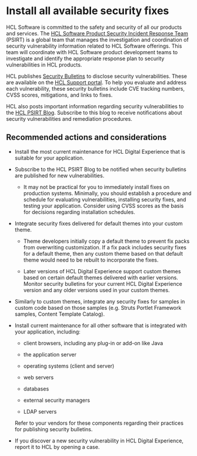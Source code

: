 # Install all available security fixes

HCL Software is committed to the safety and security of all our products and services. The [HCL Software Product Security Incident Response Team](https://www.hcltechsw.com/resources/psirt) (PSIRT) is a global team that manages the investigation and coordination of security vulnerability information related to HCL Software offerings. This team will coordinate with HCL Software product development teams to investigate and identify the appropriate response plan to security vulnerabilities in HCL products.

HCL publishes [Security Bulletins](https://www.hcltechsw.com/resources/psirt#securitybulletins) to disclose security vulnerabilities. These are available on the [HCL Support portal](https://support.hcltechsw.com/csm). To help you evaluate and address each vulnerability, these security bulletins include CVE tracking numbers, CVSS scores, mitigations, and links to fixes.

HCL also posts important information regarding security vulnerabilities to the [HCL PSIRT Blog](https://support.hcltechsw.com/community?id=community_forum&sys_id=038a2b921b7bb34c77761fc58d4bcb0d). Subscribe to this blog to receive notifications about security vulnerabilities and remediation procedures.

## Recommended actions and considerations

- Install the most current maintenance for HCL Digital Experience that is suitable for your application.

- Subscribe to the HCL PSIRT Blog to be notified when security bulletins are published for new vulnerabilities.

    - It may not be practical for you to immediately install fixes on production systems. Minimally, you should establish a procedure and schedule for evaluating vulnerabilities, installing security fixes, and testing your application. Consider using CVSS scores as the basis for decisions regarding installation schedules.

- Integrate security fixes delivered for default themes into your custom theme.

    - Theme developers initially copy a default theme to prevent fix packs from overwriting customization. If a fix pack includes security fixes for a default theme, then any custom theme based on that default theme would need to be rebuilt to incorporate the fixes.

    - Later versions of HCL Digital Experience support custom themes based on certain default themes delivered with earlier versions. Monitor security bulletins for your current HCL Digital Experience version and any older versions used in your custom themes.

- Similarly to custom themes, integrate any security fixes for samples in custom code based on those samples (e.g. Struts Portlet Framework samples, Content Template Catalog).

- Install current maintenance for all other software that is integrated with your application, including:
    - client browsers, including any plug-in or add-on like Java

    - the application server

    - operating systems (client and server)

    - web servers

    - databases

    - external security managers
    
    - LDAP servers

    Refer to your vendors for these components regarding their practices for publishing security bulletins.

- If you discover a new security vulnerability in HCL Digital Experience, report it to HCL by opening a case.